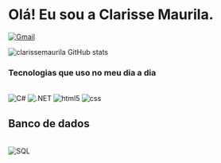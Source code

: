 # Olá! Eu sou a Clarisse Maurila.

[![Gmail](https://img.shields.io/badge/Gmail-D14836?style=for-the-badge&logo=gmail&logoColor=white)](clarisse.maurila@gmail.com)


![clarissemaurila GitHub stats](https://github-readme-stats.vercel.app/api?username=clarissemaurila&show_icons=true&theme=radical)

### Tecnologias que uso no meu dia a dia

<div style="display: inline_block"><br/>
    <img aling="center" alt="C#" src="https://img.shields.io/badge/C%23-239120?style=for-the-badge&logo=c-sharp&logoColor=white"/>
    <img aling="center" alt=".NET" src="https://img.shields.io/badge/.NET-5C2D91?style=for-the-badge&logo=.net&logoColor=white"/>
    <img aling="center" alt="html5" src="https://img.shields.io/badge/HTML5-E34F26?style=for-the-badge&logo=html5&logoColor=white"/>
    <img aling="center" alt="css" src="https://img.shields.io/badge/CSS3-1572B6?style=for-the-badge&logo=css3&logoColor=white"/>
</div>


## Banco de dados

<div style="display: inline_block"><br/>
    <img aling="center" alt="SQL" src="https://img.shields.io/badge/Microsoft_SQL_Server-CC2927?style=for-the-badge&logo=microsoft-sql-server&logoColor=white"/>
</div>

